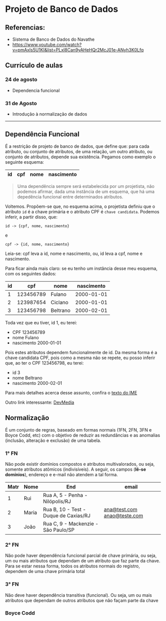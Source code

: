 # Projeto de Banco de Dados

## Referencias:

* Sistema de Banco de Dados do Navathe
* https://www.youtube.com/watch?v=pmAxIs5U1KI&list=PLxI8Can9yAHeHQr2McJ01e-ANyh3K0Lfq

## Currículo de aulas

### 24 de agosto

* Dependencia funcional

### 31 de Agosto

* Introdução à normalização de dados

***

## Dependência Funcional

É a restrição de projeto de banco de dados, que define que: para cada atributo, ou conjunto de atributos, de uma relação, um outro atributo, ou conjunto de atributos, depende sua existência. Pegamos como exemplo o seguinte esquema:

| id | cpf | nome | nascimento |
|----|-----|------|------------|

> Uma dependência sempre será estabelecida por um projetista, não podemos afirmar, dada uma instância de um esquema, que há uma depedência funcional entre determinados atributos.

Voltemos. Propõem-se que, no esquema acima, o projetista definiu que o atributo `id` é a chave primária e o atributo CPF é `chave candidata`. Podemos inferir, a partir disso, que:

`id -> {cpf, nome, nascimento}`

e

`cpf -> {id, nome, nascimento}`

Leia-se: cpf leva a id, nome e nascimento, ou, id leva a cpf, nome e nascimento.

Para ficar ainda mais claro: se eu tenho um instância desse meu esquema, com os seguintes dados:

| id | cpf       | nome     | nascimento |
|----|-----------|----------|------------|
| 1  | 123456789 | Fulano   | 2000-01-01 |
| 2  | 123987654 | Ciclano  | 2000-01-01 |
| 3  | 123456798 | Beltrano | 2000-02-01 |

Toda vez que eu tiver, id 1, eu terei:

* CPF 123456789
* nome Fulano
* nascimento 2000-01-01

Pois estes atributos dependem funcionalmente de id. Da mesma forma é a chave candidata CPF, pois como a mesma não se repete, eu posso inferir que, ao ter o CPF 123456798, eu terei:

* id 3
* nome Beltrano
* nascimento 2000-02-01

Para mais detalhes acerca desse assunto, confira o [texto do IME](https://www.ime.usp.br/~andrers/aulas/bd2005-1/aula11.html)

Outro link interessante: [DevMedia](https://www.google.com.br/amp/www.techtudo.com.br/dicas-e-tutoriais/noticia/2014/04/como-saber-qual-e-a-placa-de-video-do-notebook.amp)

## Normalização

É um conjunto de regras, baseado em formas normais (1FN, 2FN, 3FN e Boyce Codd, etc) com o objetivo de reduzir as redundâncias e as anomalias (inclusão, alteração e exclusão) de uma tabela.

### 1° FN

Não pode existir domínios compostos e atributos multivalorados, ou seja, somente atributos atômicos (indivisíveis). A seguir, os campos (**lê-se domínios**), endereço e e-mail não atendem a tal forma.

| Matr | Nome  | End                                   | email                       |
|------|-------|---------------------------------------|-----------------------------|
|   1  | Rui   | Rua A, 5 - Penha - Nilópolis/RJ       |                             |
|   2  | Maria | Rua B, 10 - Test - Duque de Caxias/RJ | ana@test.com anao@teste.com |
|   3  | João  | Rua C, 9 - Mackenzie - São Paulo/SP   |                             | 

### 2° FN

Não pode haver dependência funcional parcial de chave primária, ou seja, um ou mais atributos que dependam de um atributo que faz parte da chave. Para se estar nessa forma, todos os atributos normais do registro, dependem de uma chave primária total

### 3° FN

Não deve haver dependência transitiva (funcional). Ou seja, um ou mais atributos  que dependam de outros atributos que não façam parte da chave

### Boyce Codd
